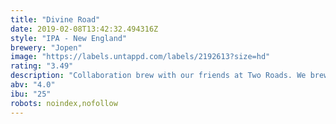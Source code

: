 ```yaml
---
title: "Divine Road"
date: 2019-02-08T13:42:32.494316Z
style: "IPA - New England"
brewery: "Jopen"
image: "https://labels.untappd.com/labels/2192613?size=hd"
rating: "3.49"
description: "Collaboration brew with our friends at Two Roads. We brewed a New England session IPA with Citra and Loral cryo hops. The grain bill was build up from equal malt parts of 25% barley, 25% wheat, 25% oats and 25% rye. A beer with fruity aroma, hazy look and low bitterness."
abv: "4.0"
ibu: "25"
robots: noindex,nofollow
---
```


